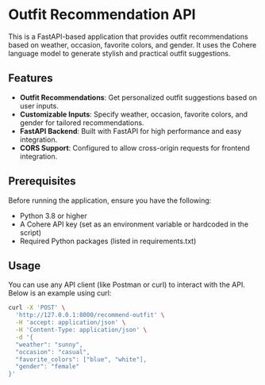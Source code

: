 # Outfit Recommendation API

This is a FastAPI-based application that provides outfit recommendations based on weather, occasion, favorite colors, and gender. It uses the Cohere language model to generate stylish and practical outfit suggestions.

## Features

- **Outfit Recommendations**: Get personalized outfit suggestions based on user inputs.
- **Customizable Inputs**: Specify weather, occasion, favorite colors, and gender for tailored recommendations.
- **FastAPI Backend**: Built with FastAPI for high performance and easy integration.
- **CORS Support**: Configured to allow cross-origin requests for frontend integration.

## Prerequisites

Before running the application, ensure you have the following:
- Python 3.8 or higher
- A Cohere API key (set as an environment variable or hardcoded in the script)
- Required Python packages (listed in requirements.txt)

## Usage

You can use any API client (like Postman or curl) to interact with the API. Below is an example using curl:

```bash
curl -X 'POST' \
  'http://127.0.0.1:8000/recommend-outfit' \
  -H 'accept: application/json' \
  -H 'Content-Type: application/json' \
  -d '{
  "weather": "sunny",
  "occasion": "casual",
  "favorite_colors": ["blue", "white"],
  "gender": "female"
}'
